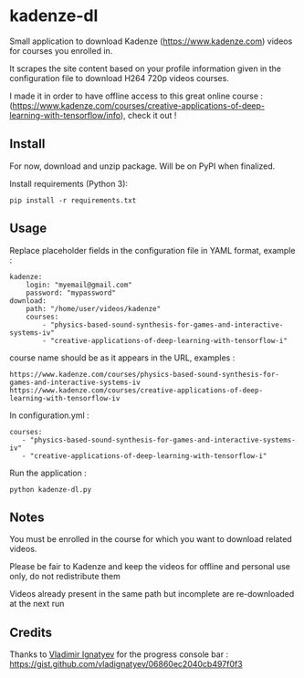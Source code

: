 kadenze-dl
===

Small application to download Kadenze (https://www.kadenze.com) videos for courses you enrolled in.

It scrapes the site content based on your profile information given in the configuration file to download H264 720p videos courses.

I made it in order to have offline access to this great online course : (https://www.kadenze.com/courses/creative-applications-of-deep-learning-with-tensorflow/info), check it out !


Install
---

For now, download and unzip package. Will be on PyPI when finalized.

Install requirements (Python 3):
  
    pip install -r requirements.txt

Usage 
---

Replace placeholder fields in the configuration file in YAML format, example :

    kadenze:
        login: "myemail@gmail.com"
        password: "mypassword"
    download:
        path: "/home/user/videos/kadenze"
        courses:
            - "physics-based-sound-synthesis-for-games-and-interactive-systems-iv"
            - "creative-applications-of-deep-learning-with-tensorflow-i"

course name should be as it appears in the URL, examples :

    https://www.kadenze.com/courses/physics-based-sound-synthesis-for-games-and-interactive-systems-iv
    https://www.kadenze.com/courses/creative-applications-of-deep-learning-with-tensorflow-iv

In configuration.yml :
    
    courses:
       - "physics-based-sound-synthesis-for-games-and-interactive-systems-iv"
       - "creative-applications-of-deep-learning-with-tensorflow-i"

Run the application :

	python kadenze-dl.py

Notes
---
You must be enrolled in the course for which you want to download related videos.

Please be fair to Kadenze and keep the videos for offline and personal use only, do not redistribute them

Videos already present in the same path but incomplete are re-downloaded at the next run

Credits
---
Thanks to [Vladimir Ignatyev](https://gist.github.com/vladignatyev) for the progress console bar :
https://gist.github.com/vladignatyev/06860ec2040cb497f0f3
